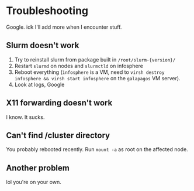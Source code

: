 # Troubleshooting

Google. idk I'll add more when I encounter stuff.

## Slurm doesn't work

1. Try to reinstall slurm from package built in `/root/slurm-{version}/`
2. Restart `slurmd` on nodes and `slurmctld` on infosphere
3. Reboot everything (`infosphere` is a VM, need to `virsh destroy infosphere && virsh start infosphere` on the `galapagos` VM server).
4. Look at logs, Google

## X11 forwarding doesn't work

I know. It sucks.

## Can't find /cluster directory

You probably rebooted recently. Run `mount -a` as root on the affected node.

## Another problem

lol you're on your own.
